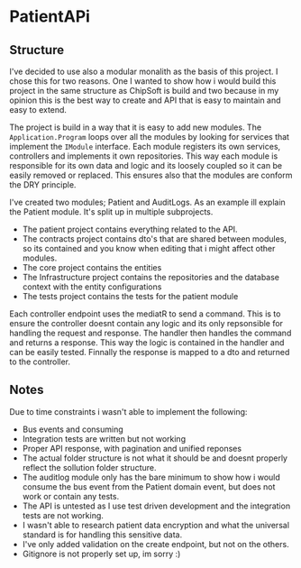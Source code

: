# PatientAPi

## Structure
I've decided to use also a modular monalith as the basis of this project.
I chose this for two reasons. One I wanted to show how i would build this project 
in the same structure as ChipSoft is build and two because in my opinion this is the best way to create 
and API that is easy to maintain and easy to extend.

The project is build in a way that it is easy to add new modules. 
The `Application.Program` loops over all the modules by looking for services that implement the `IModule` interface.
Each module registers its own services, controllers and implements it own repositories. This way
each module is responsible for its own data and logic and its loosely coupled so it can be easily removed or replaced.
This ensures also that the modules are conform the DRY principle. 

I've created two modules; Patient and AuditLogs. As an example ill explain the Patient module. It's split up in multiple subprojects.
 - The patient project contains everything related to the API.
 - The contracts project contains dto's that are shared between modules, so its contained and you know when editing that i might affect other modules.
 - The core project contains the entities
 - The Infrastructure project contains the repositories and the database context with the entity configurations
 - The tests project contains the tests for the patient module

Each controller endpoint uses the mediatR to send a command. This is to ensure the controller doesnt contain any logic and its only repsonsible for handling the request and response.
The handler then handles the command and returns a response. This way the logic is contained in the handler and can be easily tested.
Finnally the response is mapped to a dto and returned to the controller.



## Notes
Due to time constraints i wasn't able to implement the following:
- Bus events and consuming
- Integration tests are written but not working
- Proper API response, with pagination and unified reponses
- The actual folder structure is not what it should be and doesnt properly reflect the sollution folder structure.
- The auditlog module only has the bare minimum to show how i would consume the bus event from the Patient domain event, but does not work or contain any tests.
- The API is untested as I use test driven development and the integration tests are not working.
- I wasn't able to research patient data encryption and what the universal standard is for handling this sensitive data.
- I've only added validation on the create endpoint, but not on the others.
- Gitignore is not properly set up, im sorry :)

